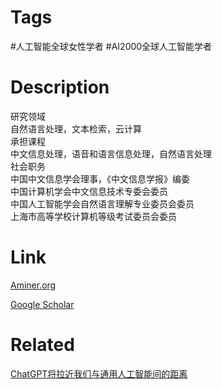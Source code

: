 # Tags

#人工智能全球女性学者 #AI2000全球人工智能学者 

# Description

研究领域  
自然语言处理，文本检索，云计算  
承担课程  
中文信息处理，语音和语言信息处理，自然语言处理  
社会职务  
中国中文信息学会理事，《中文信息学报》编委  
中国计算机学会中文信息技术专委会委员  
中国人工智能学会自然语言理解专业委员会委员  
上海市高等学校计算机等级考试委员会委员

# Link

[Aminer.org](https://www.aminer.org/profile/xuanjing-huang/542a3923dabfae646d541b38)

[Google Scholar](https://scholar.google.com/citations?hl=en&user=RGsMgZA4H78C)

# Related

[ChatGPT将拉近我们与通用人工智能间的距离](https://www.nbd.com.cn/articles/2023-03-14/2709191.html)